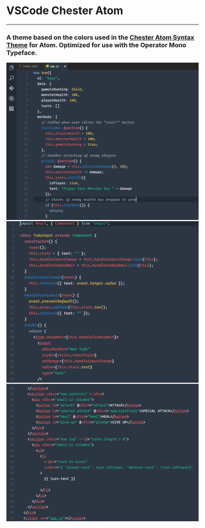 # VSCode Chester Atom
---
### A theme based on the colors used in the [Chester Atom Syntax Theme](https://github.com/csutter/chester-atom-syntax) for Atom. Optimized for use with the Operator Mono Typeface. 

![Vue](Images/01-Vue.png)
![ES6 React](Images/02-React-ES6.png)
![Vue HTML](Images/03-Vue-HTML.png)